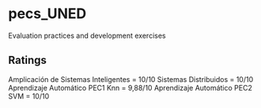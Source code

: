 # pecs_UNED
Evaluation practices and development exercises


Ratings
-------
Amplicación de Sistemas Inteligentes = 10/10
Sistemas Distribuidos                = 10/10
Aprendizaje Automático PEC1 Knn      = 9,88/10
Aprendizaje Automático PEC2 SVM      = 10/10
